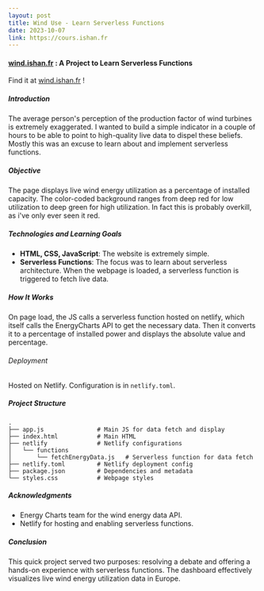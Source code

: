 ```yaml
---
layout: post
title: Wind Use - Learn Serverless Functions
date: 2023-10-07
link: https://cours.ishan.fr
---
```


#### [wind.ishan.fr](https://wind.ishan.fr) : A Project to Learn Serverless Functions

Find it at [wind.ishan.fr](https://wind.ishan.fr) !

##### Introduction

The average person's perception of the production factor of wind turbines is extremely exaggerated. I wanted to build a simple indicator in a couple of hours to be able to point to high-quality live data to dispel these beliefs. Mostly this was an excuse to learn about and implement serverless functions.

##### Objective

The page displays live wind energy utilization as a percentage of installed capacity. The color-coded background ranges from deep red for low utilization to deep green for high utilization. In fact this is probably overkill, as i've only ever seen it red.

##### Technologies and Learning Goals

- **HTML, CSS, JavaScript**: The website is extremely simple.
- **Serverless Functions**: The focus was to learn about serverless architecture. When the webpage is loaded, a serverless function is triggered to fetch live data.

##### How It Works

On page load, the JS calls a serverless function hosted on netlify, which itself calls the EnergyCharts API to get the necessary data. Then it converts it to a percentage of installed power and displays the absolute value and percentage.

###### Deployment

Hosted on Netlify. Configuration is in `netlify.toml`.

##### Project Structure

```plaintext
.
├── app.js               # Main JS for data fetch and display
├── index.html           # Main HTML
├── netlify              # Netlify configurations
│   └── functions
│       └── fetchEnergyData.js   # Serverless function for data fetch
├── netlify.toml         # Netlify deployment config
├── package.json         # Dependencies and metadata
└── styles.css           # Webpage styles
```

##### Acknowledgments

- Energy Charts team for the wind energy data API.
- Netlify for hosting and enabling serverless functions.

##### Conclusion

This quick project served two purposes: resolving a debate and offering a hands-on experience with serverless functions. The dashboard effectively visualizes live wind energy utilization data in Europe.
